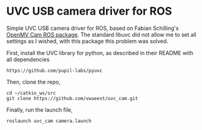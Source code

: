 # UVC USB camera driver for ROS
Simple UVC USB camera driver for ROS, based on Fabian Schilling's [OpenMV Cam ROS package](https://github.com/fabianschilling/openmv_cam). The standard libuvc did not allow me to set all settings as I wished, with this package this problem was solved.

First, install the UVC library for python, as described in their README with all dependencies
```
https://github.com/pupil-labs/pyuvc
```
Then, clone the repo,
```
cd ~/catkin_ws/src
git clone https://github.com/vwueest/uvc_cam.git
```
Finally, run the launch file,
```
roslaunch uvc_cam camera.launch 
```
